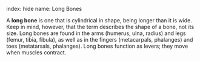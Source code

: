 index: hide
name: Long Bones

A  **long bone** is one that is cylindrical in shape, being longer than it is wide. Keep in mind, however, that the term describes the shape of a bone, not its size. Long bones are found in the arms (humerus, ulna, radius) and legs (femur, tibia, fibula), as well as in the fingers (metacarpals, phalanges) and toes (metatarsals, phalanges). Long bones function as levers; they move when muscles contract.

